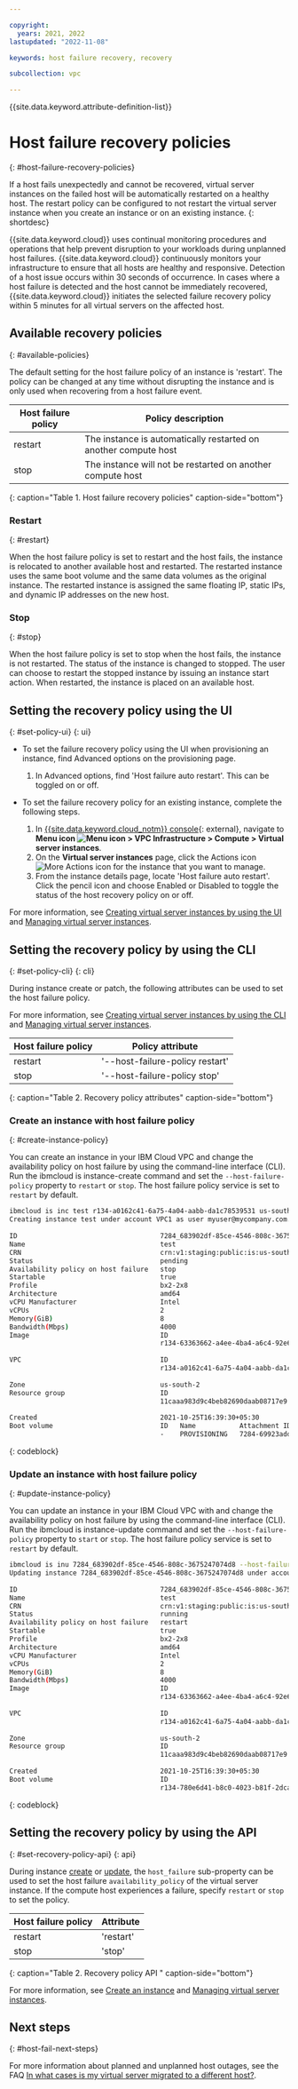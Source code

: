 ```yaml
---

copyright:
  years: 2021, 2022
lastupdated: "2022-11-08"

keywords: host failure recovery, recovery

subcollection: vpc

---
```


{{site.data.keyword.attribute-definition-list}}

# Host failure recovery policies
{: #host-failure-recovery-policies}

If a host fails unexpectedly and cannot be recovered, virtual server instances on the failed host will be automatically restarted on a healthy host.  The restart policy can be configured to not restart the virtual server instance when you create an instance or on an existing instance.
{: shortdesc}

{{site.data.keyword.cloud}} uses continual monitoring procedures and operations that help prevent disruption to your workloads during unplanned host failures. {{site.data.keyword.cloud}} continuously monitors your infrastructure to ensure that all hosts are healthy and responsive. Detection of a host issue occurs within 30 seconds of occurrence. In cases where a host failure is detected and the host cannot be immediately recovered, {{site.data.keyword.cloud}} initiates the selected failure recovery policy within 5 minutes for all virtual servers on the affected host.

## Available recovery policies
{: #available-policies}

The default setting for the host failure policy of an instance is 'restart'. The policy can be changed at any time without disrupting the instance and is only used when recovering from a host failure event.

| Host failure policy | Policy description |
|---------|---------|
| restart | The instance is automatically restarted on another compute host |
| stop | The instance will not be restarted on another compute host |
{: caption="Table 1. Host failure recovery policies" caption-side="bottom"}

### Restart
{: #restart}

When the host failure policy is set to restart and the host fails, the instance is relocated to another available host and restarted.
The restarted instance uses the same boot volume and the same data volumes as the original instance. The restarted instance is assigned the same floating IP, static IPs, and dynamic IP addresses on the new host.

### Stop
{: #stop}

When the host failure policy is set to stop when the host fails, the instance is not restarted. The status of the instance is changed to stopped. The user can choose to restart the stopped instance by issuing an instance start action. When restarted, the instance is placed on an available host.

## Setting the recovery policy using the UI
{: #set-policy-ui}
{: ui}

-  To set the failure recovery policy using the UI when provisioning an instance, find Advanced options on the provisioning page.
   1. In Advanced options, find 'Host failure auto restart'. This can be toggled on or off.
  
- To set the failure recovery policy for an existing instance, complete the following steps.
   1. In [{{site.data.keyword.cloud_notm}} console](https://console.cloud.ibm.com){: external}, navigate to **Menu icon ![Menu icon](../icons/icon_hamburger.svg) > VPC Infrastructure > Compute > Virtual server instances**.
   2. On the **Virtual server instances** page, click the Actions icon ![More Actions icon](../icons/action-menu-icon.svg) for the instance that you want to manage.
   3. From the instance details page, locate 'Host failure auto restart'. Click the pencil icon and choose Enabled or Disabled to toggle the status of the host recovery policy on or off.

For more information, see [Creating virtual server instances by using the UI](/docs/vpc?topic=vpc-creating-virtual-servers) and [Managing virtual server instances](/docs/vpc?topic=vpc-managing-virtual-server-instances&interface=ui).

## Setting the recovery policy by using the CLI
{: #set-policy-cli}
{: cli}

During instance create or patch, the following attributes can be used to set the host failure policy.

For more information, see [Creating virtual server instances by using the CLI](docs/vpc?topic=vpc-creating-virtual-servers&interface=cli) and [Managing virtual server instances](/docs/vpc?topic=vpc-managing-virtual-server-instances&interface=cli).

| Host failure policy | Policy attribute |
|---------|---------|
| restart | '--host-failure-policy restart' |
| stop | '--host-failure-policy stop' |
{: caption="Table 2. Recovery policy attributes" caption-side="bottom"}

### Create an instance with host failure policy
{: #create-instance-policy}

You can create an instance in your IBM Cloud VPC and change the availability policy on host failure by using the command-line interface (CLI). Run the ibmcloud is instance-create command and set the `--host-failure-policy` property to `restart` or `stop`. The host failure policy service is set to `restart` by default.


```bash
ibmcloud is inc test r134-a0162c41-6a75-4a04-aabb-da1c78539531 us-south-2  bx2-2x8  7284-47efd8c6-0efc-462e-89c0-e0457119f90b --image r134-63363662-a4ee-4ba4-a6c4-92e6c78c6b58 --host-failure-policy stop
Creating instance test under account VPC1 as user myuser@mycompany.com...
                                         
ID                                    7284_683902df-85ce-4546-808c-3675247074d8   
Name                                  test   
CRN                                   crn:v1:staging:public:is:us-south-2:a/efe5afc483594adaa8325e2b4d1290df::instance:7284_683902df-85ce-4546-808c-3675247074d8   
Status                                pending   
Availability policy on host failure   stop   
Startable                             true   
Profile                               bx2-2x8   
Architecture                          amd64   
vCPU Manufacturer                     Intel   
vCPUs                                 2   
Memory(GiB)                           8   
Bandwidth(Mbps)                       4000   
Image                                 ID                                          Name      
                                      r134-63363662-a4ee-4ba4-a6c4-92e6c78c6b58   ibm-centos-7-9-minimal-amd64-3      
                                         
VPC                                   ID                                          Name      
                                      r134-a0162c41-6a75-4a04-aabb-da1c78539531   cli-vpc-1      
                                         
Zone                                  us-south-2   
Resource group                        ID                                 Name      
                                      11caaa983d9c4beb82690daab08717e9   Default      
                                         
Created                               2021-10-25T16:39:30+05:30   
Boot volume                           ID   Name           Attachment ID                               Attachment name      
                                      -    PROVISIONING   7284-69923add-65e2-4b93-bee4-a4bca3836696   collector-reverb-exiting-swinging
```
{: codeblock}


### Update an instance with host failure policy
{: #update-instance-policy}

You can update an instance in your IBM Cloud VPC with and change the availability policy on host failure by using the command-line interface (CLI). Run the ibmcloud is instance-update command and set the `--host-failure-policy` property to `start` or `stop`. The host failure policy service is set to `restart` by default.

```bash
ibmcloud is inu 7284_683902df-85ce-4546-808c-3675247074d8 --host-failure-policy restart
Updating instance 7284_683902df-85ce-4546-808c-3675247074d8 under account VPC1 as user myuser@mycompany.com...
                                         
ID                                    7284_683902df-85ce-4546-808c-3675247074d8   
Name                                  test   
CRN                                   crn:v1:staging:public:is:us-south-2:a/efe5afc483594adaa8325e2b4d1290df::instance:7284_683902df-85ce-4546-808c-3675247074d8   
Status                                running   
Availability policy on host failure   restart   
Startable                             true   
Profile                               bx2-2x8   
Architecture                          amd64   
vCPU Manufacturer                     Intel   
vCPUs                                 2   
Memory(GiB)                           8   
Bandwidth(Mbps)                       4000   
Image                                 ID                                          Name      
                                      r134-63363662-a4ee-4ba4-a6c4-92e6c78c6b58   ibm-centos-7-9-minimal-amd64-3      
                                         
VPC                                   ID                                          Name      
                                      r134-a0162c41-6a75-4a04-aabb-da1c78539531   cli-vpc-1      
                                         
Zone                                  us-south-2   
Resource group                        ID                                 Name      
                                      11caaa983d9c4beb82690daab08717e9   Default      
                                         
Created                               2021-10-25T16:39:30+05:30   
Boot volume                           ID                                          Name                            Attachment ID                               Attachment name      
                                      r134-780e6d41-b8c0-4023-b81f-2dcabf0b834f   aardvark-matrix-tidy-fragment   7284-69923add-65e2-4b93-bee4-a4bca3836696   collector-reverb-exiting-swinging
```
{: codeblock}

## Setting the recovery policy by using the API
{: #set-recovery-policy-api}
{: api}

During instance [create](/apidocs/vpc#create-instance) or [update](/apidocs/vpc#update-instances), the `host_failure` sub-property can be used to set the host failure `availability_policy` of the virtual server instance. If the compute host experiences a failure, specify `restart` or `stop` to set the policy.

| Host failure policy | Attribute  |
|---------|---------|
| restart | 'restart' |
| stop | 'stop' |
{: caption="Table 2. Recovery policy API " caption-side="bottom"}

For more information, see [Create an instance](/apidocs/vpc#create-instance) and [Managing virtual server instances](/docs/vpc?topic=vpc-managing-virtual-server-instances&interface=api).

## Next steps
{: #host-fail-next-steps}

For more information about planned and unplanned host outages, see the FAQ [In what cases is my virtual server migrated to a different host?](/docs/vpc?topic=vpc-faqs-for-vsis#faq-vsi-13).
